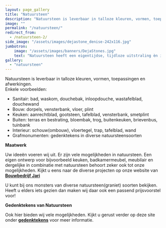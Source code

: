 ```yaml
---
layout: page_gallery
title: "Natuursteen"
description: "Natuursteen is leverbaar in talloze kleuren, vormen, toepassingen en afwerkingen"
image: ""
permalink: "/natuursteen/"
redirect_from:
  - /natuursteen-2/
side_image: "/assets/images/dejastone_denise-242x116.jpg"
jumbotron:
    image: "/assets/images/banners/DejaStones.jpg"
    text: "Natuursteen heeft een eigentijdse, tijdloze uitstraling èn is stuk voor stuk uniek!"
gallery: 
  - "natuursteen"
---
```


Natuursteen is leverbaar in talloze kleuren, vormen, toepassingen en afwerkingen.  
Enkele voorbeelden:

*   Sanitair: bad, waskom, douchebak, inloopdouche, wastafelblad, douchewand
*   Bouw: dorpels, vensterbank, vloer, plint
*   Keuken: aanrechtblad, gootsteen, tafelblad, vensterbank, smetplint
*   Buiten: terras en bestrating, bloembak, trog, buitenkeuken, brievenbus, tuinbank
*   Interieur: schouw(ombouw), vloertegel, trap, tafelblad, wand
*   Grafmonumenten: gedenktekens in diverse natuursteensoorten

**Maatwerk**

Uw ideeën voeren wij uit. Er zijn vele mogelijkheden in natuursteen. Een eigen ontwerp voor bijvoorbeeld keuken, badkamermeubel, meubilair en dergelijke in combinatie met natuursteen behoort zeker ook tot onze mogelijkheden. Kijkt u eens naar de diverse projecten op onze website van **[Bouwbedrijf Jari](http://www.bouwbedrijfjari.nl)**

U kunt bij ons monsters van diverse natuursteen(graniet) soorten bekijken. Heeft u elders iets gezien dan maken wij daar ook een passend prijsvoorstel voor!

**Gedenktekens van Natuursteen**

Ook hier bieden wij vele mogelijkheden. Kijkt u gerust verder op deze site onder **[gedenktekens](/gedenktekens/)** voor meer informatie.